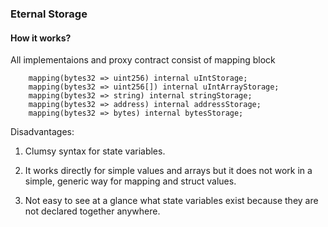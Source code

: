 ### Eternal Storage

#### How it works?

All implementaions and proxy contract consist of mapping block

```
    mapping(bytes32 => uint256) internal uIntStorage;
    mapping(bytes32 => uint256[]) internal uIntArrayStorage;
    mapping(bytes32 => string) internal stringStorage;
    mapping(bytes32 => address) internal addressStorage;
    mapping(bytes32 => bytes) internal bytesStorage;
```

Disadvantages:

1. Clumsy syntax for state variables.

2. It works directly for simple values and arrays but it does not work in a simple, generic way for mapping and struct values.

3. Not easy to see at a glance what state variables exist because they are not declared together anywhere.